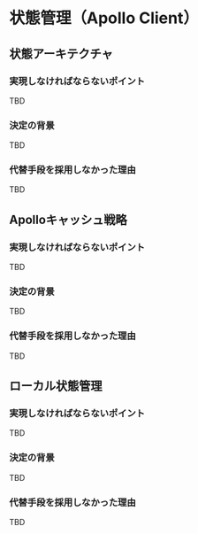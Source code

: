 # 状態管理（Apollo Client）

## 状態アーキテクチャ

### 実現しなければならないポイント
TBD

### 決定の背景
TBD

### 代替手段を採用しなかった理由
TBD

## Apolloキャッシュ戦略

### 実現しなければならないポイント
TBD

### 決定の背景
TBD

### 代替手段を採用しなかった理由
TBD

## ローカル状態管理

### 実現しなければならないポイント
TBD

### 決定の背景
TBD

### 代替手段を採用しなかった理由
TBD